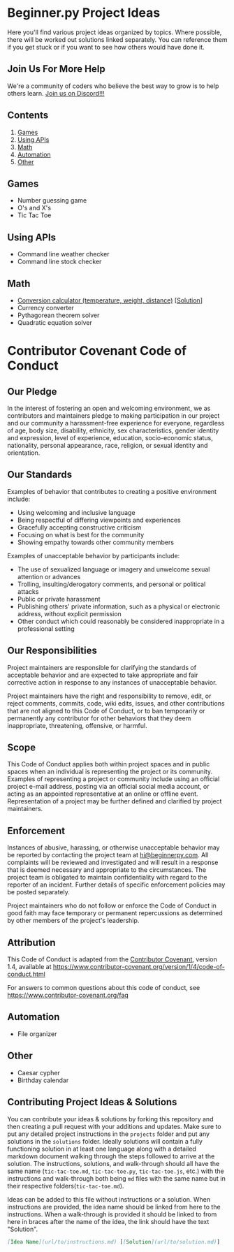 # Beginner.py Project Ideas

Here you'll find various project ideas organized by topics. Where possible, there will be worked out solutions linked separately. You can reference them if you get stuck or if you want to see how others would have done it.

## Join Us For More Help

We're a community of coders who believe the best way to grow is to help others learn. [Join us on Discord!!!](https://discord.gg/sfHykntuGy)

## Contents

1. [Games](#Games)
2. [Using APIs](#using-apis)
3. [Math](#math)
4. [Automation](#automation)
5. [Other](#other)

## Games

- Number guessing game
- O's and X's
- Tic Tac Toe

## Using APIs

- Command line weather checker
- Command line stock checker

## Math

- [Conversion calculator (temperature, weight, distance)](/projects/conversion-calculator.md) [[Solution](/solutions/conversion-calculator.md)]
- Currency converter
- Pythagorean theorem solver
- Quadratic equation solver

# Contributor Covenant Code of Conduct

## Our Pledge

In the interest of fostering an open and welcoming environment, we as
contributors and maintainers pledge to making participation in our project and
our community a harassment-free experience for everyone, regardless of age, body
size, disability, ethnicity, sex characteristics, gender identity and expression,
level of experience, education, socio-economic status, nationality, personal
appearance, race, religion, or sexual identity and orientation.

## Our Standards

Examples of behavior that contributes to creating a positive environment
include:

* Using welcoming and inclusive language
* Being respectful of differing viewpoints and experiences
* Gracefully accepting constructive criticism
* Focusing on what is best for the community
* Showing empathy towards other community members

Examples of unacceptable behavior by participants include:

* The use of sexualized language or imagery and unwelcome sexual attention or
 advances
* Trolling, insulting/derogatory comments, and personal or political attacks
* Public or private harassment
* Publishing others' private information, such as a physical or electronic
 address, without explicit permission
* Other conduct which could reasonably be considered inappropriate in a
 professional setting

## Our Responsibilities

Project maintainers are responsible for clarifying the standards of acceptable
behavior and are expected to take appropriate and fair corrective action in
response to any instances of unacceptable behavior.

Project maintainers have the right and responsibility to remove, edit, or
reject comments, commits, code, wiki edits, issues, and other contributions
that are not aligned to this Code of Conduct, or to ban temporarily or
permanently any contributor for other behaviors that they deem inappropriate,
threatening, offensive, or harmful.

## Scope

This Code of Conduct applies both within project spaces and in public spaces
when an individual is representing the project or its community. Examples of
representing a project or community include using an official project e-mail
address, posting via an official social media account, or acting as an appointed
representative at an online or offline event. Representation of a project may be
further defined and clarified by project maintainers.

## Enforcement

Instances of abusive, harassing, or otherwise unacceptable behavior may be
reported by contacting the project team at hi@beginnerpy.com. All
complaints will be reviewed and investigated and will result in a response that
is deemed necessary and appropriate to the circumstances. The project team is
obligated to maintain confidentiality with regard to the reporter of an incident.
Further details of specific enforcement policies may be posted separately.

Project maintainers who do not follow or enforce the Code of Conduct in good
faith may face temporary or permanent repercussions as determined by other
members of the project's leadership.

## Attribution

This Code of Conduct is adapted from the [Contributor Covenant][homepage], version 1.4,
available at https://www.contributor-covenant.org/version/1/4/code-of-conduct.html

[homepage]: https://www.contributor-covenant.org

For answers to common questions about this code of conduct, see
https://www.contributor-covenant.org/faq
## Automation

- File organizer

## Other

- Caesar cypher
- Birthday calendar

## Contributing Project Ideas & Solutions

You can contribute your ideas & solutions by forking this repository and then creating a pull request with your additions and updates. Make sure to put any detailed project instructions in the `projects` folder and put any solutions in the `solutions` folder. Ideally solutions will contain a fully functioning solution in at least one language along with a detailed markdown document walking through the steps followed to arrive at the solution. The instructions, solutions, and walk-through should all have the same name (`tic-tac-toe.md`, `tic-tac-toe.py`, `tic-tac-toe.js`, etc.) with the instructions and walk-through both being `md` files with the same name but in their respective folders(`tic-tac-toe.md`).

Ideas can be added to this file without instructions or a solution. When instructions are provided, the idea name should be linked from here to the instructions. When a walk-through is provided it should be linked to from here in braces after the name of the idea, the link should have the text "Solution".
```md
[Idea Name](url/to/instructions.md) [[Solution](url/to/solution.md)]
```
